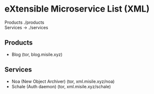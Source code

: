# eXtensible Microservice List (XML)

Products ./products\
Services -> ./services

## Products

- Blog (tor, blog.misile.xyz)

## Services

- Noa (New Object Archiver) (tor, xml.misile.xyz/noa)
- Schale (Auth daemon) (tor, xml.misile.xyz/schale)

